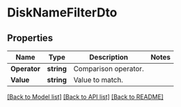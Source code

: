 # DiskNameFilterDto

## Properties
Name | Type | Description | Notes
------------ | ------------- | ------------- | -------------
**Operator** | **string** | Comparison operator. | 
**Value** | **string** | Value to match. | 

[[Back to Model list]](../README.md#documentation-for-models) [[Back to API list]](../README.md#documentation-for-api-endpoints) [[Back to README]](../README.md)


